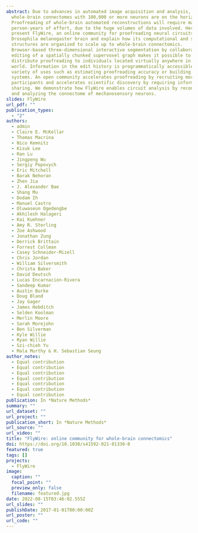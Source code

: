 ```yaml
---
abstract: Due to advances in automated image acquisition and analysis,
  whole-brain connectomes with 100,000 or more neurons are on the horizon.
  Proofreading of whole-brain automated reconstructions will require many
  person-years of effort, due to the huge volumes of data involved. Here we
  present FlyWire, an online community for proofreading neural circuits in a
  Drosophila melanogaster brain and explain how its computational and social
  structures are organized to scale up to whole-brain connectomics.
  Browser-based three-dimensional interactive segmentation by collaborative
  editing of a spatially chunked supervoxel graph makes it possible to
  distribute proofreading to individuals located virtually anywhere in the
  world. Information in the edit history is programmatically accessible for a
  variety of uses such as estimating proofreading accuracy or building incentive
  systems. An open community accelerates proofreading by recruiting more
  participants and accelerates scientific discovery by requiring information
  sharing. We demonstrate how FlyWire enables circuit analysis by reconstructing
  and analyzing the connectome of mechanosensory neurons.
slides: FlyWire
url_pdf: ""
publication_types:
  - "2"
authors:
  - admin
  - Claire E. McKellar
  - Thomas Macrina
  - Nico Kemnitz
  - Kisuk Lee
  - Ran Lu
  - Jingpeng Wu
  - Sergiy Popovych
  - Eric Mitchell
  - Barak Nehoran
  - Zhen Jia
  - J. Alexander Bae
  - Shang Mu
  - Dodam Ih
  - Manuel Castro
  - Oluwaseun Ogedengbe
  - Akhilesh Halageri
  - Kai Kuehner
  - Amy R. Sterling
  - Zoe Ashwood
  - Jonathan Zung
  - Derrick Brittain
  - Forrest Collman
  - Casey Schneider-Mizell
  - Chris Jordan
  - William Silversmith
  - Christa Baker
  - David Deutsch
  - Lucas Encarnacion-Rivera
  - Sandeep Kumar
  - Austin Burke
  - Doug Bland
  - Jay Gager
  - James Hebditch
  - Selden Koolman
  - Merlin Moore
  - Sarah Morejohn
  - Ben Silverman
  - Kyle Willie
  - Ryan Willie
  - Szi-chieh Yu
  - Mala Murthy & H. Sebastian Seung
author_notes:
  - Equal contribution
  - Equal contribution
  - Equal contribution
  - Equal contribution
  - Equal contribution
  - Equal contribution
  - Equal contribution
publication: In *Nature Methods*
summary: ""
url_dataset: ""
url_project: ""
publication_short: In *Nature Methods*
url_source: ""
url_video: ""
title: "FlyWire: online community for whole-brain connectomics"
doi: https://doi.org/10.1038/s41592-021-01330-0
featured: true
tags: []
projects:
  - FlyWire
image:
  caption: ""
  focal_point: ""
  preview_only: false
  filename: featured.jpg
date: 2022-08-15T03:46:02.555Z
url_slides: ""
publishDate: 2017-01-01T00:00:00Z
url_poster: ""
url_code: ""
---
```


